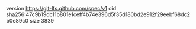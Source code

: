version https://git-lfs.github.com/spec/v1
oid sha256:47c9b19dc11b801e1ceff4b74e396d5f35d180bd2e912f29eebf68dc2b0e89c0
size 3839
